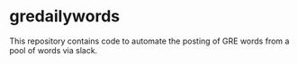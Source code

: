 # gredailywords
This repository contains code to automate the posting of GRE words from a pool of words via slack.
